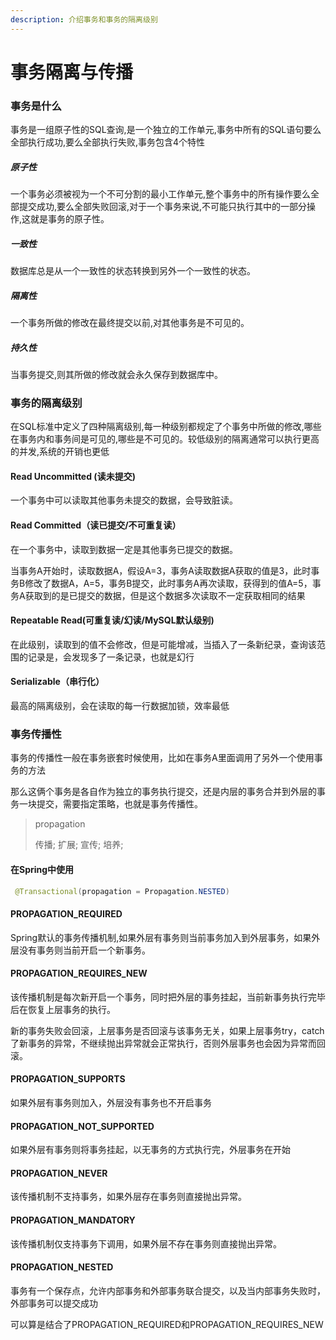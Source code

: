 ```yaml
---
description: 介绍事务和事务的隔离级别
---
```


# 事务隔离与传播

### 事务是什么

事务是一组原子性的SQL查询,是一个独立的工作单元,事务中所有的SQL语句要么全部执行成功,要么全部执行失败,事务包含4个特性

##### 原子性

一个事务必须被视为一个不可分割的最小工作单元,整个事务中的所有操作要么全部提交成功,要么全部失败回滚,对于一个事务来说,不可能只执行其中的一部分操作,这就是事务的原子性。

##### 一致性

数据库总是从一个一致性的状态转换到另外一个一致性的状态。

##### 隔离性

一个事务所做的修改在最终提交以前,对其他事务是不可见的。

##### 持久性

当事务提交,则其所做的修改就会永久保存到数据库中。

### 事务的隔离级别

在SQL标准中定义了四种隔离级别,每一种级别都规定了个事务中所做的修改,哪些在事务内和事务间是可见的,哪些是不可见的。较低级别的隔离通常可以执行更高的并发,系统的开销也更低

#### Read Uncommitted (读未提交)

一个事务中可以读取其他事务未提交的数据，会导致脏读。

#### Read Committed（读已提交/不可重复读）

在一个事务中，读取到数据一定是其他事务已提交的数据。

当事务A开始时，读取数据A，假设A=3，事务A读取数据A获取的值是3，此时事务B修改了数据A，A=5，事务B提交，此时事务A再次读取，获得到的值A=5，事务A获取到的是已提交的数据，但是这个数据多次读取不一定获取相同的结果

#### Repeatable Read(可重复读/幻读/MySQL默认级别)

在此级别，读取到的值不会修改，但是可能增减，当插入了一条新纪录，查询该范围的记录是，会发现多了一条记录，也就是幻行

#### Serializable（串行化）

最高的隔离级别，会在读取的每一行数据加锁，效率最低

### 事务传播性

事务的传播性一般在事务嵌套时候使用，比如在事务A里面调用了另外一个使用事务的方法

那么这俩个事务是各自作为独立的事务执行提交，还是内层的事务合并到外层的事务一块提交，需要指定策略，也就是事务传播性。

> propagation
>
> 传播; 扩展; 宣传; 培养;

#### 在Spring中使用

```java
 @Transactional(propagation = Propagation.NESTED)
```

#### PROPAGATION_REQUIRED

Spring默认的事务传播机制,如果外层有事务则当前事务加入到外层事务，如果外层没有事务则当前开启一个新事务。

#### PROPAGATION_REQUIRES_NEW

该传播机制是每次新开启一个事务，同时把外层的事务挂起，当前新事务执行完毕后在恢复上层事务的执行。

新的事务失败会回滚，上层事务是否回滚与该事务无关，如果上层事务try，catch了新事务的异常，不继续抛出异常就会正常执行，否则外层事务也会因为异常而回滚。

#### PROPAGATION_SUPPORTS

如果外层有事务则加入，外层没有事务也不开启事务

#### PROPAGATION_NOT_SUPPORTED

如果外层有事务则将事务挂起，以无事务的方式执行完，外层事务在开始

#### PROPAGATION_NEVER

该传播机制不支持事务，如果外层存在事务则直接抛出异常。

#### PROPAGATION_MANDATORY

该传播机制仅支持事务下调用，如果外层不存在事务则直接抛出异常。

#### PROPAGATION_NESTED

事务有一个保存点，允许内部事务和外部事务联合提交，以及当内部事务失败时，外部事务可以提交成功

可以算是结合了PROPAGATION_REQUIRED和PROPAGATION_REQUIRES_NEW

